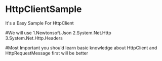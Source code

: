 # HttpClientSample
It's a Easy Sample For HttpClient

#We will use
1.Newtonsoft.Json
2.System.Net.Http
3.System.Net.Http.Headers

#Most Important
you should learn  basic knowledge about HttpClient and  HttpRequestMessage first will be better
